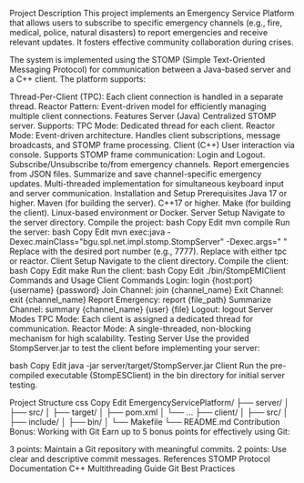 Project Description
This project implements an Emergency Service Platform that allows users to subscribe to specific emergency channels (e.g., fire, medical, police, natural disasters) to report emergencies and receive relevant updates. It fosters effective community collaboration during crises.

The system is implemented using the STOMP (Simple Text-Oriented Messaging Protocol) for communication between a Java-based server and a C++ client. The platform supports:

Thread-Per-Client (TPC): Each client connection is handled in a separate thread.
Reactor Pattern: Event-driven model for efficiently managing multiple client connections.
Features
Server (Java)
Centralized STOMP server.
Supports:
TPC Mode: Dedicated thread for each client.
Reactor Mode: Event-driven architecture.
Handles client subscriptions, message broadcasts, and STOMP frame processing.
Client (C++)
User interaction via console.
Supports STOMP frame communication:
Login and Logout.
Subscribe/Unsubscribe to/from emergency channels.
Report emergencies from JSON files.
Summarize and save channel-specific emergency updates.
Multi-threaded implementation for simultaneous keyboard input and server communication.
Installation and Setup
Prerequisites
Java 17 or higher.
Maven (for building the server).
C++17 or higher.
Make (for building the client).
Linux-based environment or Docker.
Server Setup
Navigate to the server directory.
Compile the project:
bash
Copy
Edit
mvn compile
Run the server:
bash
Copy
Edit
mvn exec:java -Dexec.mainClass="bgu.spl.net.impl.stomp.StompServer" -Dexec.args="<port> <mode>"
Replace <port> with the desired port number (e.g., 7777).
Replace <mode> with either tpc or reactor.
Client Setup
Navigate to the client directory.
Compile the client:
bash
Copy
Edit
make
Run the client:
bash
Copy
Edit
./bin/StompEMIClient
Commands and Usage
Client Commands
Login: login {host:port} {username} {password}
Join Channel: join {channel_name}
Exit Channel: exit {channel_name}
Report Emergency: report {file_path}
Summarize Channel: summary {channel_name} {user} {file}
Logout: logout
Server Modes
TPC Mode: Each client is assigned a dedicated thread for communication.
Reactor Mode: A single-threaded, non-blocking mechanism for high scalability.
Testing
Server
Use the provided StompServer.jar to test the client before implementing your server:

bash
Copy
Edit
java -jar server/target/StompServer.jar <port> <mode>
Client
Run the pre-compiled executable (StompESClient) in the bin directory for initial server testing.

Project Structure
css
Copy
Edit
EmergencyServicePlatform/
├── server/
│   ├── src/
│   ├── target/
│   ├── pom.xml
│   └── ...
├── client/
│   ├── src/
│   ├── include/
│   ├── bin/
│   └── Makefile
└── README.md
Contribution
Bonus: Working with Git
Earn up to 5 bonus points for effectively using Git:

3 points: Maintain a Git repository with meaningful commits.
2 points: Use clear and descriptive commit messages.
References
STOMP Protocol Documentation
C++ Multithreading Guide
Git Best Practices
